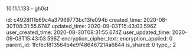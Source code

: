 10.11.1.133 - gh0st

id: c4928f1fb69c4a37969773bc13fe094b
created_time: 2020-08-30T08:31:55.674Z
updated_time: 2020-09-03T15:43:03.596Z
user_created_time: 2020-08-30T08:31:55.674Z
user_updated_time: 2020-09-03T15:43:03.596Z
encryption_cipher_text: 
encryption_applied: 0
parent_id: 1fcfec1813564b4e9f486467214a6844
is_shared: 0
type_: 2